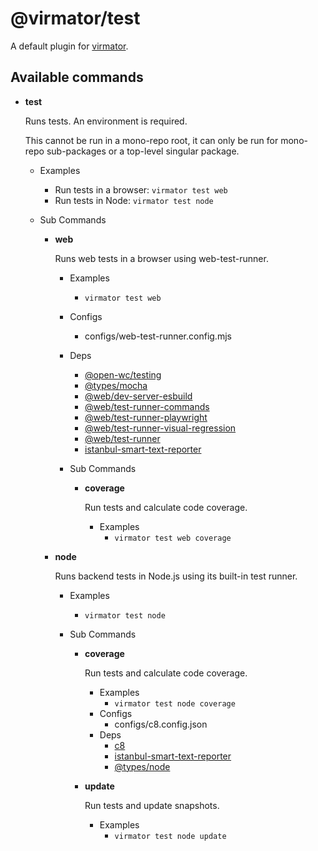 # @virmator/test

A default plugin for [virmator](https://www.npmjs.com/package/virmator).

## Available commands

-   **test**

    Runs tests. An environment is required.

    This cannot be run in a mono-repo root, it can only be run for mono-repo sub-packages or a top-level singular package.

    -   Examples
        -   Run tests in a browser: `virmator test web`
        -   Run tests in Node: `virmator test node`
    -   Sub Commands

        -   **web**

            Runs web tests in a browser using web-test-runner.

            -   Examples
                -   `virmator test web`
            -   Configs
                -   configs/web-test-runner.config.mjs
            -   Deps
                -   [@open-wc/testing](https://npmjs.com/package/@open-wc/testing)
                -   [@types/mocha](https://npmjs.com/package/@types/mocha)
                -   [@web/dev-server-esbuild](https://npmjs.com/package/@web/dev-server-esbuild)
                -   [@web/test-runner-commands](https://npmjs.com/package/@web/test-runner-commands)
                -   [@web/test-runner-playwright](https://npmjs.com/package/@web/test-runner-playwright)
                -   [@web/test-runner-visual-regression](https://npmjs.com/package/@web/test-runner-visual-regression)
                -   [@web/test-runner](https://npmjs.com/package/@web/test-runner)
                -   [istanbul-smart-text-reporter](https://npmjs.com/package/istanbul-smart-text-reporter)
            -   Sub Commands

                -   **coverage**

                    Run tests and calculate code coverage.

                    -   Examples
                        -   `virmator test web coverage`

        -   **node**

            Runs backend tests in Node.js using its built-in test runner.

            -   Examples
                -   `virmator test node`
            -   Sub Commands

                -   **coverage**

                    Run tests and calculate code coverage.

                    -   Examples
                        -   `virmator test node coverage`
                    -   Configs
                        -   configs/c8.config.json
                    -   Deps
                        -   [c8](https://npmjs.com/package/c8)
                        -   [istanbul-smart-text-reporter](https://npmjs.com/package/istanbul-smart-text-reporter)
                        -   [@types/node](https://npmjs.com/package/@types/node)

                -   **update**

                    Run tests and update snapshots.

                    -   Examples
                        -   `virmator test node update`
